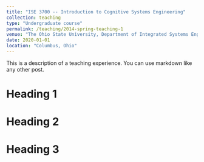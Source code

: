 ```yaml
---
title: "ISE 3700 -- Introduction to Cognitive Systems Engineering"
collection: teaching
type: "Undergraduate course"
permalink: /teaching/2014-spring-teaching-1
venue: "The Ohio State University, Department of Integrated Systems Engineering"
date: 2020-01-01
location: "Columbus, Ohio"
---
```


This is a description of a teaching experience. You can use markdown like any other post.

Heading 1
======

Heading 2
======

Heading 3
======
